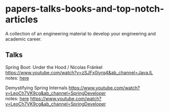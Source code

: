 # papers-talks-books-and-top-notch-articles

A collection of an engineering material to develop your engineering and academic career.

## Talks

Spring Boot: Under the Hood / Nicolas Fränkel <br>
https://www.youtube.com/watch?v=zSJFx0iyrq4&ab_channel=Java.IL <br>
notes: [here](/talks/spring_boot_under_the_hood.md)

Demystifying Spring Internals
https://www.youtube.com/watch?v=LeoCh7VK9cg&ab_channel=SpringDeveloper <br>
notes: [here](/talks/demystifying_spring_internals.md)
https://www.youtube.com/watch?v=LeoCh7VK9cg&ab_channel=SpringDeveloper
